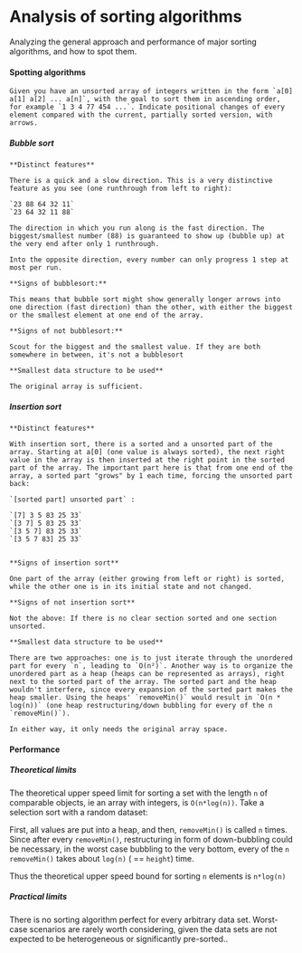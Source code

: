# Analysis of sorting algorithms
Analyzing the general approach and performance of major sorting algorithms, and how to spot them.

#### Spotting algorithms

    Given you have an unsorted array of integers written in the form `a[0] a[1] a[2] ... a[n]`, with the goal to sort them in ascending order, for example `1 3 4 77 454 ...`. Indicate positional changes of every element compared with the current, partially sorted version, with arrows.


##### Bubble sort

    **Distinct features**

    There is a quick and a slow direction. This is a very distinctive feature as you see (one runthrough from left to right):

    `23 88 64 32 11`
    `23 64 32 11 88`

    The direction in which you run along is the fast direction. The biggest/smallest number (88) is guaranteed to show up (bubble up) at the very end after only 1 runthrough.

    Into the opposite direction, every number can only progress 1 step at most per run.

    **Signs of bubblesort:**

    This means that bubble sort might show generally longer arrows into one direction (fast direction) than the other, with either the biggest or the smallest element at one end of the array.

    **Signs of not bubblesort:**

    Scout for the biggest and the smallest value. If they are both somewhere in between, it's not a bubblesort

    **Smallest data structure to be used**

    The original array is sufficient.

##### Insertion sort

    **Distinct features**

    With insertion sort, there is a sorted and a unsorted part of the array. Starting at a[0] (one value is always sorted), the next right value in the array is then inserted at the right point in the sorted part of the array. The important part here is that from one end of the array, a sorted part "grows" by 1 each time, forcing the unsorted part back:

    `[sorted part] unsorted part` :

    `[7] 3 5 83 25 33`
    `[3 7] 5 83 25 33`
    `[3 5 7] 83 25 33`            
    `[3 5 7 83] 25 33`


    **Signs of insertion sort**

    One part of the array (either growing from left or right) is sorted, while the other one is in its initial state and not changed.

    **Signs of not insertion sort**

    Not the above: If there is no clear section sorted and one section unsorted.

    **Smallest data structure to be used**

    There are two approaches: one is to just iterate through the unordered part for every `n`, leading to `O(n²)`. Another way is to organize the unordered part as a heap (heaps can be represented as arrays), right next to the sorted part of the array. The sorted part and the heap wouldn't interfere, since every expansion of the sorted part makes the heap smaller. Using the heaps' `removeMin()` would result in `O(n * log(n))` (one heap restructuring/down bubbling for every of the n `removeMin()`).

    In either way, it only needs the original array space.



#### Performance
##### Theoretical limits
The theoretical upper speed limit for sorting a set with the length `n` of comparable objects, ie an array with integers, is `O(n*log(n))`. Take a selection sort with a random dataset:

First, all values are put into a heap, and then, `removeMin()` is called `n` times. Since after every `removeMin()`, restructuring in form of down-bubbling could be necessary, in the worst case bubbling to the very bottom, every of the `n` `removeMin()` takes about `log(n)` ( == `height`) time.

Thus the theoretical upper speed bound for sorting `n` elements is `n*log(n)`

##### Practical limits
There is no sorting algorithm perfect for every arbitrary data set. Worst-case scenarios are rarely worth considering, given the data sets are not expected to be heterogeneous or significantly pre-sorted..
